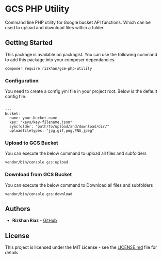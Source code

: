 # GCS PHP Utility

Command line PHP utility for Google bucket API functions. Which can be used to upload and download files within a folder

## Getting Started

This package is available on packagist. You can use the following command to add this package into your composer dependancies.

``` composer require rizkhan/gce-php-utility ```

### Configuration

You need to create a config.yml file in your project root. Below is the default config file.

```

---
bucket:
  name: your-bucket-name
  key: "keys/key-filename.json"
  syncfolder: "path/to/upload/and/download/dir/"
  uploadfiletypes: "jpg,gif,png,PNG,jpeg"

```

### Upload to GCS Bucket

You can execute the below command to upload all files and subfolders

``` vendor/bin/console gcs:upload ```

### Download from GCS Bucket

You can execute the below command to Download all files and subfolders

``` vendor/bin/console gcs:download ```

## Authors

* **Rizkhan Riaz** - 
[GitHub](https://github.com/rizkhanriaz)


## License

This project is licensed under the MIT License - see the [LICENSE.md](LICENSE.md) file for details
